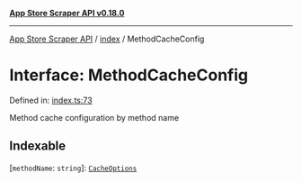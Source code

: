 [**App Store Scraper API v0.18.0**](../../README.md)

***

[App Store Scraper API](../../modules.md) / [index](../README.md) / MethodCacheConfig

# Interface: MethodCacheConfig

Defined in: [index.ts:73](https://github.com/facundoolano/app-store-scraper/blob/7e1baf8350e9d5936df88e03bdbb2e2ecea26d48/index.ts#L73)

Method cache configuration by method name

## Indexable

\[`methodName`: `string`\]: [`CacheOptions`](CacheOptions.md)
